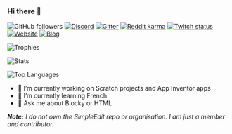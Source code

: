 ### Hi there 👋

![GitHub followers](https://img.shields.io/github/followers/thecoder876?label=followers&style=flat)
[![Discord](https://img.shields.io/discord/790654326804316221?label=discord&logo=Discord&style=flat)](https://discord.gg/axqqTWyezJ "Join my Discord server")
[![Gitter](https://badges.gitter.im/thecoder876/community.svg)](https://gitter.im/thecoder876/community?utm_source=badge&utm_medium=badge&utm_campaign=pr-badge "Join my Gitter community")
[![Reddit karma](https://img.shields.io/reddit/user-karma/combined/theredditor876?label=reddit%20karma&logo=reddit)](https://www.reddit.com/user/theredditor876/ "Visit my Reddit profile")
[![Twitch status](https://img.shields.io/twitch/status/thecoder876?logo=twitch)](https://twitch.tv/thecoder876)
[![Website](https://img.shields.io/badge/website-thecoder876.github.io-blue)](https://thecoder876.github.io "Visit my website")
[![Blog](https://img.shields.io/badge/blog-thecoder876.blogspot.com-blue)](https://thecoder876.blogspot.com "Visit my blog")

![Trophies](https://github-profile-trophy.vercel.app/?username=thecoder876&theme=darkhub)

![Stats](https://github-readme-stats.vercel.app/api?username=thecoder876&theme=dark&custom_title=Stats)

![Top Languages](https://github-readme-stats.vercel.app/api/top-langs/?username=thecoder876&theme=dark&count_private=true&custom_title=Top%20Languages)

- 🔭 I’m currently working on Scratch projects and App Inventor apps
- 🌱 I’m currently learning French
- 💬 Ask me about Blocky or HTML

_**Note:** I do not own the SimpleEdit repo or organisation. I am just a member and contributor._
